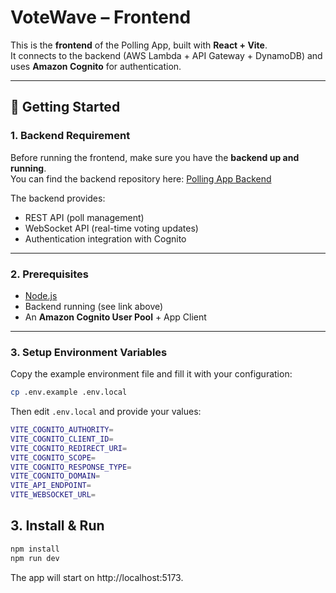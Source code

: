 # VoteWave – Frontend

This is the **frontend** of the Polling App, built with **React + Vite**.  
It connects to the backend (AWS Lambda + API Gateway + DynamoDB) and uses **Amazon Cognito** for authentication.

---

## 🚀 Getting Started

### 1. Backend Requirement
Before running the frontend, make sure you have the **backend up and running**.  
You can find the backend repository here: [Polling App Backend](https://github.com/elmerjani/polls-app-backend)  

The backend provides:
- REST API (poll management)  
- WebSocket API (real-time voting updates)  
- Authentication integration with Cognito  

---

### 2. Prerequisites
- [Node.js](https://nodejs.org/) 
- Backend running (see link above)  
- An **Amazon Cognito User Pool** + App Client  

---

### 3. Setup Environment Variables
Copy the example environment file and fill it with your configuration:  

```bash
cp .env.example .env.local
```
Then edit `.env.local` and provide your values:
```bash
VITE_COGNITO_AUTHORITY=
VITE_COGNITO_CLIENT_ID=
VITE_COGNITO_REDIRECT_URI=
VITE_COGNITO_SCOPE=
VITE_COGNITO_RESPONSE_TYPE=
VITE_COGNITO_DOMAIN=
VITE_API_ENDPOINT=
VITE_WEBSOCKET_URL=
```
## 3. Install & Run
```bash
npm install
npm run dev
```
The app will start on http://localhost:5173.